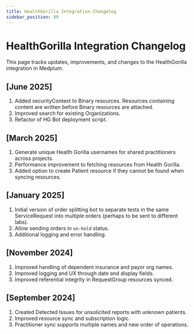 ```yaml
---
title: HealthGorilla Integration Changelog
sidebar_position: 99
---
```


# HealthGorilla Integration Changelog

This page tracks updates, improvements, and changes to the HealthGorilla integration in Medplum.

## [June 2025] 
1. Added securityContext to Binary resources. Resources containing content are written before Binary resources are attached. 
2. Improved search for existing Organizations. 
3. Refactor of HG Bot deployment script. 

## [March 2025] 
1. Generate unique Health Gorilla usernames for shared practitioners across projects. 
2. Performance improvement to fetching resources from Health Gorilla. 
3. Added option to create Patient resource if they cannot be found when syncing resources. 

## [January 2025]
1. Initial version of order splitting bot to separate tests in the same ServiceRequest into multiple orders (perhaps to be sent to different labs). 
2. Allow sending orders in `on-hold` status. 
3. Additional logging and error handling. 

## [November 2024]
1. Improved handling of dependent insurance and payor org names.
2. Improved logging and UX through date and display fields. 
3. Improved referential integrity in RequestGroup resources synced. 


## [September 2024]
1. Created Detected Issues for unsolicited reports with unknown patients.
2. Improved resource sync and subscription logic.
3. Practitioner sync supports multiple names and new order of operations.



<!-- Add new entries below as changes are made --> 

